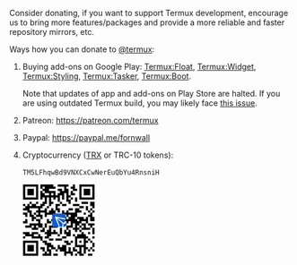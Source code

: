 Consider donating, if you want to support Termux development, encourage us to bring more features/packages and provide a more reliable and faster repository mirrors, etc.

Ways how you can donate to [@termux](https://github.com/termux):

1. Buying add-ons on Google Play: [Termux:Float](https://play.google.com/store/apps/details?id=com.termux.window), [Termux:Widget](https://play.google.com/store/apps/details?id=com.termux.widget), [Termux:Styling](https://play.google.com/store/apps/details?id=com.termux.styling), [Termux:Tasker](https://play.google.com/store/apps/details?id=com.termux.tasker), [Termux:Boot](https://play.google.com/store/apps/details?id=com.termux.boot).

   Note that updates of app and add-ons on Play Store are halted. If you are using outdated Termux build, you may likely face [this issue](https://github.com/termux/termux-packages/issues/6726).

2. Patreon: https://patreon.com/termux

3. Paypal: https://paypal.me/fornwall

4. Cryptocurrency ([TRX](https://tron.network/trx?lng=en) or TRC-10 tokens):
   ```
   TM5LFhqwBd9VNXCxCwNerEuQbYu4RnsniH
   ```

   <img src="https://raw.githubusercontent.com/termux/x11-packages/master/.github/static/donation-tronlink-qr.jpg" alt="TM5LFhqwBd9VNXCxCwNerEuQbYu4RnsniH" width="128px"></img>